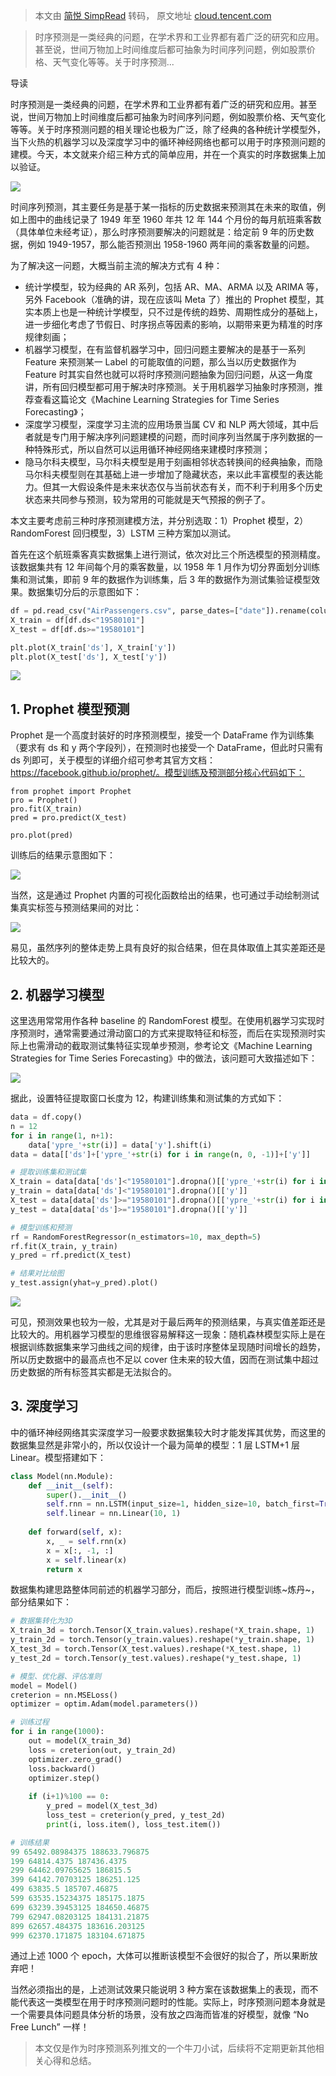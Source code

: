 > 本文由 [简悦 SimpRead](http://ksria.com/simpread/) 转码， 原文地址 [cloud.tencent.com](https://cloud.tencent.com/developer/article/1943622)

> 时序预测是一类经典的问题，在学术界和工业界都有着广泛的研究和应用。甚至说，世间万物加上时间维度后都可抽象为时间序列问题，例如股票价格、天气变化等等。关于时序预测...

导读

时序预测是一类经典的问题，在学术界和工业界都有着广泛的研究和应用。甚至说，世间万物加上时间维度后都可抽象为时间序列问题，例如股票价格、天气变化等等。关于时序预测问题的相关理论也极为广泛，除了经典的各种统计学模型外，当下火热的机器学习以及深度学习中的循环神经网络也都可以用于时序预测问题的建模。今天，本文就来介绍三种方式的简单应用，并在一个真实的时序数据集上加以验证。

![](https://ask.qcloudimg.com/http-save/yehe-7131597/672b0425aa11fed3fbd4fb535f6c3ad8.png?imageView2/2/w/1620)

时间序列预测，其主要任务是基于某一指标的历史数据来预测其在未来的取值，例如上图中的曲线记录了 1949 年至 1960 年共 12 年 144 个月份的每月航班乘客数（具体单位未经考证），那么时序预测要解决的问题就是：给定前 9 年的历史数据，例如 1949-1957，那么能否预测出 1958-1960 两年间的乘客数量的问题。

为了解决这一问题，大概当前主流的解决方式有 4 种：

*   统计学模型，较为经典的 AR 系列，包括 AR、MA、ARMA 以及 ARIMA 等，另外 Facebook（准确的讲，现在应该叫 Meta 了）推出的 Prophet 模型，其实本质上也是一种统计学模型，只不过是传统的趋势、周期性成分的基础上，进一步细化考虑了节假日、时序拐点等因素的影响，以期带来更为精准的时序规律刻画；
*   机器学习模型，在有监督机器学习中，回归问题主要解决的是基于一系列 Feature 来预测某一 Label 的可能取值的问题，那么当以历史数据作为 Feature 时其实自然也就可以将时序预测问题抽象为回归问题，从这一角度讲，所有回归模型都可用于解决时序预测。关于用机器学习抽象时序预测，推荐查看这篇论文《Machine Learning Strategies for Time Series Forecasting》；
*   深度学习模型，深度学习主流的应用场景当属 CV 和 NLP 两大领域，其中后者就是专门用于解决序列问题建模的问题，而时间序列当然属于序列数据的一种特殊形式，所以自然可以运用循环神经网络来建模时序预测；
*   隐马尔科夫模型，马尔科夫模型是用于刻画相邻状态转换间的经典抽象，而隐马尔科夫模型则在其基础上进一步增加了隐藏状态，来以此丰富模型的表达能力。但其一大假设条件是未来状态仅与当前状态有关，而不利于利用多个历史状态来共同参与预测，较为常用的可能就是天气预报的例子了。

本文主要考虑前三种时序预测建模方法，并分别选取：1）Prophet 模型，2）RandomForest 回归模型，3）LSTM 三种方案加以测试。

首先在这个航班乘客真实数据集上进行测试，依次对比三个所选模型的预测精度。该数据集共有 12 年间每个月的乘客数量，以 1958 年 1 月作为切分界面划分训练集和测试集，即前 9 年的数据作为训练集，后 3 年的数据作为测试集验证模型效果。数据集切分后的示意图如下：

```python
df = pd.read_csv("AirPassengers.csv", parse_dates=["date"]).rename(columns={"date":"ds", "value":"y"})
X_train = df[df.ds<"19580101"]
X_test = df[df.ds>="19580101"]

plt.plot(X_train['ds'], X_train['y'])
plt.plot(X_test['ds'], X_test['y'])
```

![](https://ask.qcloudimg.com/http-save/yehe-7131597/d2b6a0cbab3da419ff3082501e5aa16a.png)

## 1. Prophet 模型预测

Prophet 是一个高度封装好的时序预测模型，接受一个 DataFrame 作为训练集（要求有 ds 和 y 两个字段列），在预测时也接受一个 DataFrame，但此时只需有 ds 列即可，关于模型的详细介绍可参考其官方文档：https://facebook.github.io/prophet/。模型训练及预测部分核心代码如下：

```
from prophet import Prophet
pro = Prophet()
pro.fit(X_train)
pred = pro.predict(X_test)

pro.plot(pred)
```

训练后的结果示意图如下：

![](https://ask.qcloudimg.com/http-save/yehe-7131597/1a7e013c2b21360d33bb443cac9aac8b.png)

当然，这是通过 Prophet 内置的可视化函数给出的结果，也可通过手动绘制测试集真实标签与预测结果间的对比：

![](https://ask.qcloudimg.com/http-save/yehe-7131597/6fb2fc232dc1031576ca6e06dd5c771c.png)

易见，虽然序列的整体走势上具有良好的拟合结果，但在具体取值上其实差距还是比较大的。

## 2. 机器学习模型

这里选用常常用作各种 baseline 的 RandomForest 模型。在使用机器学习实现时序预测时，通常需要通过滑动窗口的方式来提取特征和标签，而后在实现预测时实际上也需滑动的截取测试集特征实现单步预测，参考论文《Machine Learning Strategies for Time Series Forecasting》中的做法，该问题可大致描述如下：

![](https://ask.qcloudimg.com/http-save/yehe-7131597/39fdd46c4c4e7da1290ff5306f8f4e86.png)

据此，设置特征提取窗口长度为 12，构建训练集和测试集的方式如下：

```python
data = df.copy()
n = 12
for i in range(1, n+1):
    data['ypre_'+str(i)] = data['y'].shift(i)
data = data[['ds']+['ypre_'+str(i) for i in range(n, 0, -1)]+['y']]

# 提取训练集和测试集
X_train = data[data['ds']<"19580101"].dropna()[['ypre_'+str(i) for i in range(n, 0, -1)]]
y_train = data[data['ds']<"19580101"].dropna()[['y']]
X_test = data[data['ds']>="19580101"].dropna()[['ypre_'+str(i) for i in range(n, 0, -1)]]
y_test = data[data['ds']>="19580101"].dropna()[['y']]

# 模型训练和预测
rf = RandomForestRegressor(n_estimators=10, max_depth=5)
rf.fit(X_train, y_train)
y_pred = rf.predict(X_test)

# 结果对比绘图
y_test.assign(yhat=y_pred).plot()
```

![](https://ask.qcloudimg.com/http-save/yehe-7131597/5f3c4a5ef4db3b255aadd6dd4ecfda54.png)

可见，预测效果也较为一般，尤其是对于最后两年的预测结果，与真实值差距还是比较大的。用机器学习模型的思维很容易解释这一现象：随机森林模型实际上是在根据训练数据集来学习曲线之间的规律，由于该时序整体呈现随时间增长的趋势，所以历史数据中的最高点也不足以 cover 住未来的较大值，因而在测试集中超过历史数据的所有标签其实都是无法拟合的。

## 3. 深度学习

中的循环神经网络其实深度学习一般要求数据集较大时才能发挥其优势，而这里的数据集显然是非常小的，所以仅设计一个最为简单的模型：1 层 LSTM+1 层 Linear。模型搭建如下：

```python
class Model(nn.Module):
    def __init__(self):
        super().__init__()
        self.rnn = nn.LSTM(input_size=1, hidden_size=10, batch_first=True)
        self.linear = nn.Linear(10, 1)
        
    def forward(self, x):
        x, _ = self.rnn(x)
        x = x[:, -1, :]
        x = self.linear(x)
        return x
```

数据集构建思路整体同前述的机器学习部分，而后，按照进行模型训练~炼丹~，部分结果如下：

```python
# 数据集转化为3D
X_train_3d = torch.Tensor(X_train.values).reshape(*X_train.shape, 1)
y_train_2d = torch.Tensor(y_train.values).reshape(*y_train.shape, 1)
X_test_3d = torch.Tensor(X_test.values).reshape(*X_test.shape, 1)
y_test_2d = torch.Tensor(y_test.values).reshape(*y_test.shape, 1)

# 模型、优化器、评估准则
model = Model()
creterion = nn.MSELoss()
optimizer = optim.Adam(model.parameters())

# 训练过程
for i in range(1000):
    out = model(X_train_3d)
    loss = creterion(out, y_train_2d)
    optimizer.zero_grad()
    loss.backward()
    optimizer.step()
    
    if (i+1)%100 == 0:
        y_pred = model(X_test_3d)
        loss_test = creterion(y_pred, y_test_2d)
        print(i, loss.item(), loss_test.item())

# 训练结果
99 65492.08984375 188633.796875
199 64814.4375 187436.4375
299 64462.09765625 186815.5
399 64142.70703125 186251.125
499 63835.5 185707.46875
599 63535.15234375 185175.1875
699 63239.39453125 184650.46875
799 62947.08203125 184131.21875
899 62657.484375 183616.203125
999 62370.171875 183104.671875
```

通过上述 1000 个 epoch，大体可以推断该模型不会很好的拟合了，所以果断放弃吧！

当然必须指出的是，上述测试效果只能说明 3 种方案在该数据集上的表现，而不能代表这一类模型在用于时序预测问题时的性能。实际上，时序预测问题本身就是一个需要具体问题具体分析的场景，没有放之四海而皆准的好模型，就像 “No Free Lunch” 一样！

> 本文仅是作为时序预测系列推文的一个牛刀小试，后续将不定期更新其他相关心得和总结。